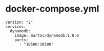 # docker-compose.yml
```
version: "2"
services:
  dynamodb:
    image: martoc/dynamodb:1.0.0
    ports:
      - "10500:10500"
```
